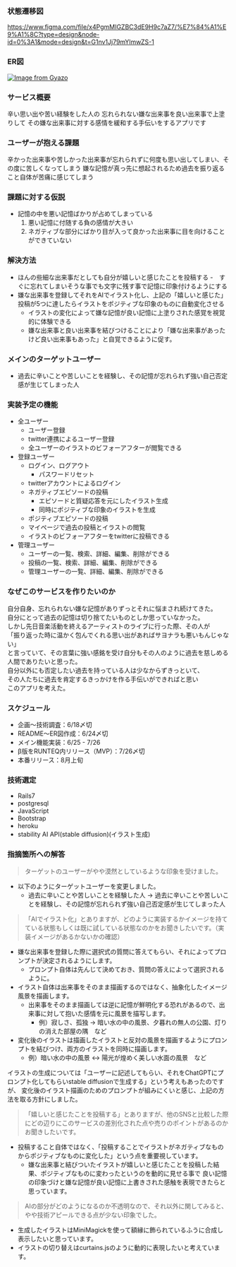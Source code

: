 ### 状態遷移図
https://www.figma.com/file/x4PgmMIGZBC3dE9H9c7aZ7/%E7%84%A1%E9%A1%8C?type=design&node-id=0%3A1&mode=design&t=G1nv1Jj79mYlmwZS-1

### ER図
[![Image from Gyazo](https://i.gyazo.com/7b6cc40e1202c985d4ad08771cd3fe36.png)](https://gyazo.com/7b6cc40e1202c985d4ad08771cd3fe36)

### サービス概要
辛い思い出や苦い経験をした人の
忘れられない嫌な出来事を良い出来事で上塗りして
その嫌な出来事に対する感情を緩和する手伝いをするアプリです

### ユーザーが抱える課題
辛かった出来事や苦しかった出来事が忘れられずに何度も思い出してしまい、その度に苦しくなってしまう
嫌な記憶が真っ先に想起されるため過去を振り返ること自体が苦痛に感じてしまう

### 課題に対する仮説
- 記憶の中を悪い記憶ばかりが占めてしまっている
  1. 悪い記憶に付随する負の感情が大きい
  2. ネガティブな部分にばかり目が入って良かった出来事に目を向けることができていない

### 解決方法
- ほんの些細な出来事だとしても自分が嬉しいと感じたことを投稿する
  -　すぐに忘れてしまいそうな事でも文字に残す事で記憶に印象付けるようにする
- 嫌な出来事を登録してそれをAIでイラスト化し、上記の「嬉しいと感じた」投稿が5つに達したらイラストをポジティブな印象のものに自動変化させる
  - イラストの変化によって嫌な記憶が良い記憶に上塗りされた感覚を視覚的に体験できる
  - 嫌な出来事と良い出来事を結びつけることにより「嫌な出来事があったけど良い出来事もあった」と自覚できるように促す。

### メインのターゲットユーザー
- 過去に辛いことや苦しいことを経験し、その記憶が忘れられず強い自己否定感が生じてしまった人

### 実装予定の機能
- 全ユーザー
  - ユーザー登録
  - twitter連携によるユーザー登録
  - 全ユーザーのイラストのビフォーアフターが閲覧できる
- 登録ユーザー
  - ログイン、ログアウト
    - パスワードリセット
  - twitterアカウントによるログイン
  - ネガティブエピソードの投稿
    - エピソードと質疑応答を元にしたイラスト生成
    - 同時にポジティブな印象のイラストを生成
  - ポジティブエピソードの投稿
  - マイページで過去の投稿とイラストの閲覧
  - イラストのビフォーアフターをtwitterに投稿できる
- 管理ユーザー
  - ユーザーの一覧、検索、詳細、編集、削除ができる
  - 投稿の一覧、検索、詳細、編集、削除ができる
  - 管理ユーザーの一覧、詳細、編集、削除ができる

### なぜこのサービスを作りたいのか
自分自身、忘れられない嫌な記憶がありずっとそれに悩まされ続けてきた。  
自分にとって過去の記憶は切り捨てたいものとしか思っていなかった。  
しかし先日音楽活動を終えるアーティストのライブに行った際、その人が  
「振り返った時に温かく包んでくれる思い出があればサヨナラも悪いもんじゃない」  
と言っていて、その言葉に強い感銘を受け自分もその人のように過去を慈しめる人間でありたいと思った。  
自分以外にも否定したい過去を持っている人は少なからずきっといて、  
その人たちに過去を肯定するきっかけを作る手伝いができればと思い  
このアプリを考えた。

### スケジュール
- 企画〜技術調査：6/18〆切
- README〜ER図作成：6/24〆切
- メイン機能実装：6/25 - 7/26
- β版をRUNTEQ内リリース（MVP）：7/26〆切
- 本番リリース：8月上旬

### 技術選定
- Rails7
- postgresql
- JavaScript
- Bootstrap
- heroku
- stability AI API(stable diffusion)(イラスト生成)

### 指摘箇所への解答
> ターゲットのユーザーがやや漠然としているような印象を受けました。
- 以下のようにターゲットユーザーを変更しました。
  - 過去に辛いことや苦しいことを経験した人 -> 過去に辛いことや苦しいことを経験し、その記憶が忘れられず強い自己否定感が生じてしまった人

> 「AIでイラスト化」とありますが、どのように実装するかイメージを持てている状態もしくは既に試している状態なのかをお聞きしたいです。（実装イメージがあるかないかの確認）
- 嫌な出来事を登録した際に選択式の質問に答えてもらい、それによってプロンプトが決定されるようにします。
  - プロンプト自体は先んじて決めておき、質問の答えによって選択されるように。
- イラスト自体は出来事をそのまま描画するのではなく、抽象化したイメージ風景を描画します。
  - 出来事をそのまま描画しては逆に記憶が鮮明化する恐れがあるので、出来事に対して抱いた感情を元に風景を描写します。
    - 例）寂しさ、孤独 -> 暗い水の中の風景、夕暮れの無人の公園、灯りの消えた部屋の隅　など
- 変化後のイラストは描画したイラストと反対の風景を描画するようにプロンプトを結びつけ、両方のイラストを同時に描画します。
  - 例）暗い水の中の風景 <-> 陽光が煌めく美しい水面の風景　など

イラストの生成については「ユーザーに記述してもらい、それをChatGPTにプロンプト化してもらいstable diffusionで生成する」という考えもあったのですが、
変化後のイラスト描画のためのプロンプトが組みにくいと感じ、上記の方法を取る方針にしました。

> 「嬉しいと感じたことを投稿する」とありますが、他のSNSと比較した際にどの辺りにこのサービスの差別化された点や売りのポイントがあるのかお聞きしたいです。
- 投稿すること自体ではなく、「投稿することでイラストがネガティブなものからポジティブなものに変化した」という点を重要視しています。
  - 嫌な出来事と結びついたイラストが嬉しいと感じたことを投稿した結果、ポジティブなものに変わったというのを動的に見せる事で
    良い記憶の印象づけと嫌な記憶が良い記憶に上書きされた感触を表現できたらと思っています。

> AIの部分がどのようになるのか不透明なので、それ以外に関してみると、やや技術アピールできる点が少ない印象でした。
- 生成したイラストはMiniMagickを使って額縁に飾られているふうに合成し表示したいと思っています。
- イラストの切り替えはcurtains.jsのように動的に表現したいと考えています。